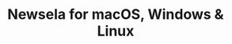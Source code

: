 ---
name: ​Newsela
url: 'https://newsela.com/'
category: ​Education
title: '​Newsela for macOS, Windows & Linux'
key: newsela

---